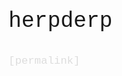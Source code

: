<!doctype html>
<html>
<head>
<meta charset="UTF-8">
<title>Commit Message Generator</title>
<link rel="author" href="/humans.txt" />
<style>
body {
font-family: 'Lucida Console', 'Courier New', monospace;
font-size: 26pt;
line-height: 1.2em;
}
#content {
width: 760px;
text-align: left;
margin: 1em auto;
}
.permalink {
font-size: .5em;
color: #ddd;
line-height: 1em;
}
.permalink a {
text-decoration: none;
color: inherit;
}
.permalink a:hover {
text-decoration: underline;
}
</style>
</head>
<body>
<div id="content">
<p>herpderp
</p>
<p class="permalink">
[<a href="/f68277605308bf967037423eb4f03fcf">permalink</a>]
</p>
</div>
</body>
<!-- Like what you see? http://github.com/ngerakines/commitment -->
</html>
